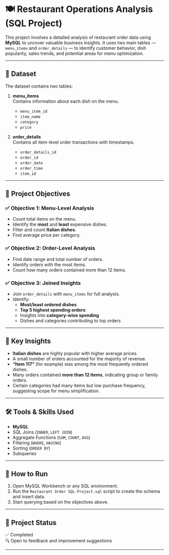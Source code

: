 # 🍽️ Restaurant Operations Analysis (SQL Project)

This project involves a detailed analysis of restaurant order data using **MySQL** to uncover valuable business insights. It uses two main tables — `menu_items` and `order_details` — to identify customer behavior, dish popularity, sales trends, and potential areas for menu optimization.

---

## 📁 Dataset

The dataset contains two tables:

1. **menu_items**  
   Contains information about each dish on the menu.
   - `menu_item_id`
   - `item_name`
   - `category`
   - `price`

2. **order_details**  
   Contains all item-level order transactions with timestamps.
   - `order_details_id`
   - `order_id`
   - `order_date`
   - `order_time`
   - `item_id`

---

## 🎯 Project Objectives

### ✅ Objective 1: Menu-Level Analysis
- Count total items on the menu.
- Identify the **most** and **least** expensive dishes.
- Filter and count **Italian dishes**.
- Find average price per category.

### ✅ Objective 2: Order-Level Analysis
- Find date range and total number of orders.
- Identify orders with the most items.
- Count how many orders contained more than 12 items.

### ✅ Objective 3: Joined Insights
- Join `order_details` with `menu_items` for full analysis.
- Identify:
  - **Most/least ordered dishes**
  - **Top 5 highest spending orders**
  - Insights into **category-wise spending**
  - Dishes and categories contributing to top orders

---

## 🧠 Key Insights

- **Italian dishes** are highly popular with higher average prices.
- A small number of orders accounted for the majority of revenue.
- **“Item 117”** (for example) was among the most frequently ordered dishes.
- Many orders contained **more than 12 items**, indicating group or family orders.
- Certain categories had many items but low purchase frequency, suggesting scope for menu simplification.

---

## 🛠️ Tools & Skills Used

- **MySQL**
- SQL Joins (`INNER`, `LEFT JOIN`)
- Aggregate Functions (`SUM`, `COUNT`, `AVG`)
- Filtering (`WHERE`, `HAVING`)
- Sorting (`ORDER BY`)
- Subqueries

---

## 📂 How to Run

1. Open MySQL Workbench or any SQL environment.
2. Run the `Restaurant Order SQL-Project.sql` script to create the schema and insert data.
3. Start querying based on the objectives above.

---

## 📌 Project Status

✅ Completed  
🔍 Open to feedback and improvement suggestions

---



